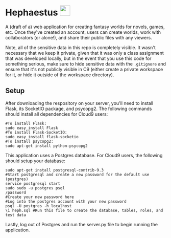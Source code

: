 Hephaestus <img src="https://i.gyazo.com/2947ce425f238815fff8617065b1a780.png" width=32 height=32>
===========================================

A (draft of a) web application for creating fantasy worlds for novels, games, etc. Once they've created an account,
users can create worlds, work with collaborators (or alone!), and share their public files with any viewers. 

Note, all of the sensitive data in this repo is completely visible. It wasn't necessary that we keep it private, given
that it was only a class assignment that was developed locally, but in the event that you use this code for something serious,
make sure to hide sensitive data with the <code>.gitignore</code> and ensure that it's not publicly visible in C9 (either
create a private workspace for it, or hide it outside of the workspace directory).

Setup
-----

After downloading the respository on your server, you'll need to install Flask, its SocketIO package, and psycopg2. The following commands should install all dependencies for Cloud9 users:


    #To install Flask:
    sudo easy_install Flask
    #To install Flask-SocketIO:
    sudo easy_install flask-socketio
    #To install psycopg2: 
    sudo apt-get install python-psycopg2
    
This application uses a Postgres database. For Cloud9 users, the following should setup your database:


    sudo apt-get install postgresql-contrib-9.3
    #Start postgresql and create a new password for the default use (postgres)
    service postgresql start
    sudo sudo -u postgres psql
    /password
    #Create your new password here
    #Log into the postgres account with your new password
    psql -U postgres -h localhost
    \i heph.sql #Run this file to create the database, tables, roles, and test data

Lastly, log out of Postgres and run the server.py file to begin running the application.
